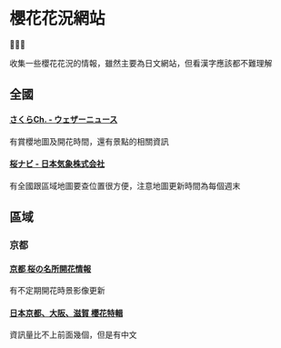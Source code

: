 # 櫻花花況網站 

🌸🌸🌸

收集一些櫻花花況的情報，雖然主要為日文網站，但看漢字應該都不難理解

## 全國

#### [さくらCh. - ウェザーニュース](https://weathernews.jp/sakura/)

有賞櫻地圖及開花時間，還有景點的相關資訊


#### [桜ナビ - 日本気象株式会社](https://s.n-kishou.co.jp/w/sp/sakura/sakura_top.html?)

有全國跟區域地圖要查位置很方便，注意地圖更新時間為每個週末



## 區域

### 京都

#### [京都 桜の名所開花情報](https://souda-kyoto.jp/guide/season/sakura/)

有不定期開花時景影像更新

#### [日本京都、大阪、滋賀 櫻花特輯](https://www.okeihan.net/recommend/sakura/migoro/index_tw.php)

資訊量比不上前面幾個，但是有中文

